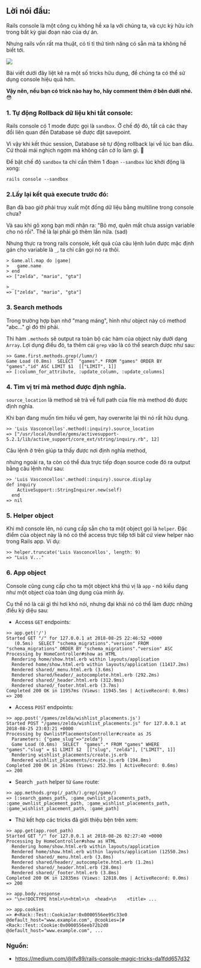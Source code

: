 ## Lời nói đầu:

Rails console là một công cụ không hề xa lạ với chúng ta, và cực kỳ hữu ích trong bất kỳ giai đoạn nào của dự án.

Nhưng rails vốn rất ma thuật, có ti tỉ thứ tính năng có sẵn mà ta không hề biết tới.

![](https://images.viblo.asia/f9d8110d-89a8-4845-96a3-728f88b405e7.gif)

Bài viết dưới đây liệt kê ra một số tricks hữu dụng, để chúng ta có thể sử dụng console hiệu quả hơn. 

**Vậy nên, nếu bạn có trick nào hay ho, hãy comment thêm ở bên dưới nhé.** :flushed:

### 1. Tự động Rollback dữ liệu khi tắt console:

Rails console có 1 mode được gọi là `sandbox`.
Ở chế độ đó, tất cả các thay đổi liên quan đến Database sẽ được đặt savepoint. 

Vì vậy khi kết thúc session, Database sẽ tự động rollback lại về lúc ban đầu. Cứ thoải mái nghịch ngợm mà không cần cờ lo làm gì. :triumph:

Để bật chế độ `sandbox` ta chỉ cần thêm 1 đoạn `--sandbox` lúc khởi động là xong:

```
rails console --sandbox
```

### 2.Lấy lại kết quả execute trước đó:

Bạn đã bao giờ phải truy xuất một đống dữ liệu bằng multiline trong console chưa?

Và sau khi gõ xong bạn mới nhận ra: "Bỏ mợ, quên mất chưa assign variable cho nó rồi". Thế là lại phải gõ thêm lần nữa. (sad)

Nhưng thực ra trong rails console, kết quả của câu lệnh luôn được mặc định gán cho variable là `_`, ta chỉ cần gọi nó ra thôi.

```
> Game.all.map do |game|
>   game.name
> end
=> ["zelda", "mario", "gta"]

> _
=> ["zelda", "mario", "gta"]
```

### 3. Search methods

Trong trường hợp bạn nhớ "mang máng", hình như object này có method "abc..." gì đó thì phải.

Thì hàm `.methods` sẽ output ra toàn bộ các hàm của object này dưới dạng `Array`. Lợi dụng điều đó, ta thêm cái `grep` vào là có thể search được như sau:

```
>> Game.first.methods.grep(/lumn/)
Game Load (0.8ms)  SELECT  "games".* FROM "games" ORDER BY "games"."id" ASC LIMIT $1  [["LIMIT", 1]]
=> [:column_for_attribute, :update_column, :update_columns]
```

### 4. Tìm vị trí mà method được định nghĩa.

`source_location` là method sẽ trả về full path của file mà method đó được định nghĩa.

Khi bạn đang muốn tìm hiểu về gem, hay overwrite lại thì nó rất hữu dụng.

```
>> 'Luis Vasconcellos'.method(:inquiry).source_location
=> ["/usr/local/bundle/gems/activesupport-5.2.1/lib/active_support/core_ext/string/inquiry.rb", 12]
```

Câu lệnh ở trên giúp ta thấy được nơi định nghĩa method, 

nhưng ngoài ra, ta còn có thể đưa trực tiếp đoạn source code đó ra output bằng câu lệnh như sau:

```
>> 'Luis Vasconcellos'.method(:inquiry).source.display
def inquiry
    ActiveSupport::StringInquirer.new(self)
  end
=> nil
```

### 5. Helper object

Khi mở console lên, nó cung cấp sẵn cho ta một object gọi là `helper`. Đặc điểm của object này là nó có thể access trực tiếp tới bất cứ view helper nào trong Rails app. Ví dụ:

```
>> helper.truncate('Luis Vasconcellos', length: 9)
=> "Luis V..."
```

### 6. App object

Console cũng cung cấp cho ta một object khá thú vị là `app` - nó kiểu dạng như một object của toàn ứng dụng của mình ấy.

Cụ thể nó là cái gì thì hơi khó nói, nhưng đại khái nó có thể làm được những điều kỳ diệu sau:

- Access `GET` endpoints:

```
>> app.get('/')
Started GET "/" for 127.0.0.1 at 2018-08-25 22:46:52 +0000
   (0.5ms)  SELECT "schema_migrations"."version" FROM "schema_migrations" ORDER BY "schema_migrations"."version" ASC
Processing by HomeController#show as HTML
  Rendering home/show.html.erb within layouts/application
  Rendered home/show.html.erb within layouts/application (11417.2ms)
  Rendered shared/_menu.html.erb (3.6ms)
  Rendered shared/header/_autocomplete.html.erb (292.2ms)
  Rendered shared/_header.html.erb (312.9ms)
  Rendered shared/_footer.html.erb (3.7ms)
Completed 200 OK in 11957ms (Views: 11945.5ms | ActiveRecord: 0.0ms)
=> 200
```

- Access `POST` endpoints:

```
>> app.post('/games/zelda/wishlist_placements.js')
Started POST "/games/zelda/wishlist_placements.js" for 127.0.0.1 at 2018-08-25 23:03:21 +0000
Processing by OwnlistPlacementsController#create as JS
  Parameters: {"game_slug"=>"zelda"}
  Game Load (0.6ms)  SELECT  "games".* FROM "games" WHERE "games"."slug" = $1 LIMIT $2  [["slug", "zelda"], ["LIMIT", 1]]
  Rendering wishlist_placements/create.js.erb
  Rendered wishlist_placements/create.js.erb (194.8ms)
Completed 200 OK in 261ms (Views: 252.9ms | ActiveRecord: 0.6ms)
=> 200
```

- Search `_path` helper từ `Game` route:

```
>> app.methods.grep(/_path/).grep(/game/)
=> [:search_games_path, :game_ownlist_placements_path, :game_ownlist_placement_path, :game_wishlist_placements_path, :game_wishlist_placement_path, :game_path]
```

- Thử kết hợp các tricks đã giới thiệu bện trên xem:

```
>> app.get(app.root_path)
Started GET "/" for 127.0.0.1 at 2018-08-26 02:27:40 +0000
Processing by HomeController#show as HTML
  Rendering home/show.html.erb within layouts/application
  Rendered home/show.html.erb within layouts/application (12550.2ms)
  Rendered shared/_menu.html.erb (3.8ms)
  Rendered shared/header/_autocomplete.html.erb (1.2ms)
  Rendered shared/_header.html.erb (28.0ms)
  Rendered shared/_footer.html.erb (3.8ms)
Completed 200 OK in 12835ms (Views: 12810.0ms | ActiveRecord: 0.0ms)
=> 200

>> app.body.response
=> "\n<!DOCTYPE html>\n<html>\n  <head>\n    <title> ...

>> app.cookies
=> #<Rack::Test::CookieJar:0x0000556ee95c33e0 @default_host="www.example.com", @cookies=[#<Rack::Test::Cookie:0x0000556eeb72b2d0 @default_host="www.example.com", ...
```

### Nguồn:
- https://medium.com/@lfv89/rails-console-magic-tricks-da1fdd657d32